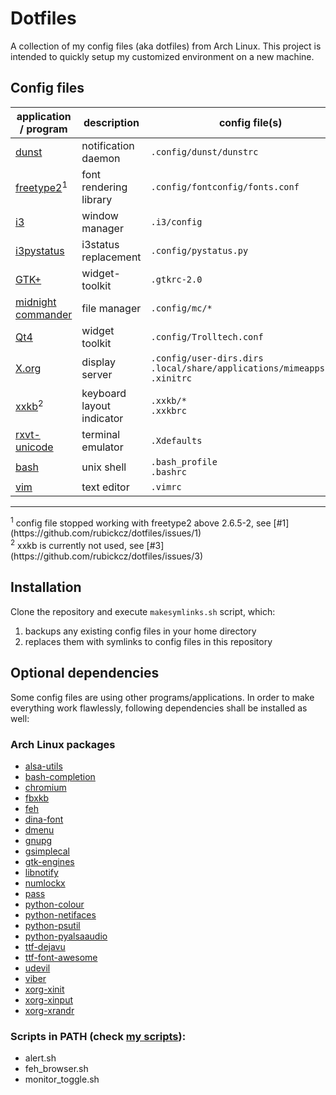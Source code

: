# Dotfiles

A collection of my config files (aka dotfiles) from Arch Linux. This project is intended to quickly setup my customized environment on a new machine.

## Config files

| application / program  | description | config file(s) |
| ------------- | ------------- | ------------- |
| [dunst](https://www.archlinux.org/packages/community/i686/dunst/) | notification daemon | `.config/dunst/dunstrc` |
| [freetype2](https://www.archlinux.org/packages/extra/x86_64/freetype2/)<sup>1</sup> | font rendering library | `.config/fontconfig/fonts.conf` |
| [i3](https://www.archlinux.org/groups/x86_64/i3/)  | window manager | `.i3/config` |
| [i3pystatus](https://aur.archlinux.org/packages/i3pystatus/)  | i3status replacement | `.config/pystatus.py` |
| [GTK+](https://www.archlinux.org/packages/extra/x86_64/gtk2/)  | widget-toolkit | `.gtkrc-2.0` |
| [midnight commander](https://www.archlinux.org/packages/community/x86_64/mc/)  | file manager | `.config/mc/*`  |
| [Qt4](https://www.archlinux.org/packages/extra/x86_64/freetype2/) | widget toolkit | `.config/Trolltech.conf` |
| [X.org](https://www.archlinux.org/packages/extra/x86_64/freetype2/) | display server | `.config/user-dirs.dirs`<br>`.local/share/applications/mimeapps.list`<br>`.xinitrc`  |
| [xxkb](https://www.archlinux.org/packages/community/x86_64/xxkb/)<sup>2</sup> | keyboard layout indicator |`.xxkb/*`<br>`.xxkbrc`  |
| [rxvt-unicode](https://www.archlinux.org/packages/community/x86_64/rxvt-unicode/) | terminal emulator | `.Xdefaults` |
| [bash](https://www.archlinux.org/packages/core/x86_64/bash/) | unix shell | `.bash_profile`<br>`.bashrc`  |
| [vim](https://www.archlinux.org/packages/extra/x86_64/gvim/)  | text editor | `.vimrc` |

<hr>
<sup>1</sup> config file stopped working with freetype2 above 2.6.5-2, see [#1](https://github.com/rubickcz/dotfiles/issues/1)<br> 
<sup>2</sup> xxkb is currently not used, see [#3](https://github.com/rubickcz/dotfiles/issues/3)

## Installation

Clone the repository and execute `makesymlinks.sh` script, which:

1. backups any existing config files in your home directory 
2. replaces them with symlinks to config files in this repository

## Optional dependencies

Some config files are using other programs/applications. In order to make everything work flawlessly, following dependencies shall be installed as well:

### Arch Linux packages
* [alsa-utils](https://www.archlinux.org/packages/extra/x86_64/alsa-utils/)
* [bash-completion](https://www.archlinux.org/packages/extra/any/bash-completion/)
* [chromium](https://www.archlinux.org/packages/extra/x86_64/chromium/)
* [fbxkb](https://aur.archlinux.org/packages/fbxkb/)
* [feh](https://www.archlinux.org/packages/?name=feh)
* [dina-font](https://www.archlinux.org/packages/community/any/dina-font/)
* [dmenu](https://www.archlinux.org/packages/community/x86_64/dmenu/)
* [gnupg](https://www.archlinux.org/packages/core/x86_64/gnupg/)
* [gsimplecal](https://www.archlinux.org/packages/community/x86_64/gsimplecal/)
* [gtk-engines](https://www.archlinux.org/packages/extra/i686/gtk-engines/)
* [libnotify](https://www.archlinux.org/packages/extra/i686/libnotify/)
* [numlockx](https://www.archlinux.org/packages/community/x86_64/numlockx/)
* [pass](https://www.archlinux.org/packages/community/any/pass/)
* [python-colour](https://aur.archlinux.org/packages/python-colour/)
* [python-netifaces](https://www.archlinux.org/packages/community/x86_64/python-netifaces/)
* [python-psutil](https://www.archlinux.org/packages/community/x86_64/python-psutil/)
* [python-pyalsaaudio](https://aur.archlinux.org/packages/python-pyalsaaudio/)
* [ttf-dejavu](https://www.archlinux.org/packages/extra/any/ttf-dejavu/)
* [ttf-font-awesome](https://aur.archlinux.org/packages/ttf-font-awesome/)
* [udevil](https://www.archlinux.org/packages/community/x86_64/udevil/)
* [viber](https://aur.archlinux.org/packages/viber/)
* [xorg-xinit](https://www.archlinux.org/packages/extra/x86_64/xorg-xinit/)
* [xorg-xinput](https://www.archlinux.org/packages/extra/x86_64/xorg-xinput/)
* [xorg-xrandr](https://www.archlinux.org/packages/extra/x86_64/xorg-xrandr/)


### Scripts in PATH (check [my scripts](https://github.com/rubickcz/scripts)):
* alert.sh
* feh_browser.sh
* monitor_toggle.sh
